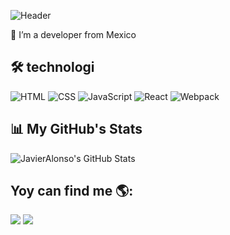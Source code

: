 ![Header](https://user-images.githubusercontent.com/60083810/115313973-e610ca80-a139-11eb-9603-927c0c9affd4.png)

📌 I’m a developer from Mexico

## 🛠 technologi

![HTML](https://img.shields.io/badge/HTML-000?style=for-the-badge&logo=html5) ![CSS](https://img.shields.io/badge/CSS-000?style=for-the-badge&logo=css3&logoColor=1572B6) ![JavaScript](https://img.shields.io/badge/JavaScript-000?style=for-the-badge&logo=javascript) ![React](https://img.shields.io/badge/React-000?style=for-the-badge&logo=react) ![Webpack](https://img.shields.io/badge/Webpack-000?style=for-the-badge&logo=webpack) 
## 📊 My GitHub's Stats

![JavierAlonso's GitHub Stats](https://github-readme-stats.vercel.app/api?username=wildchamo&theme=graywhite&show_icons=true)

## Yoy can find me 🌎:

[![](https://img.shields.io/badge/Email-000?style=for-the-badge&logo=gmail)](mailto:wildchamo@gmail.com) [![](https://img.shields.io/badge/Twitter-000?style=for-the-badge&logo=twitter)](https://twitter.com/wildchamo) 
